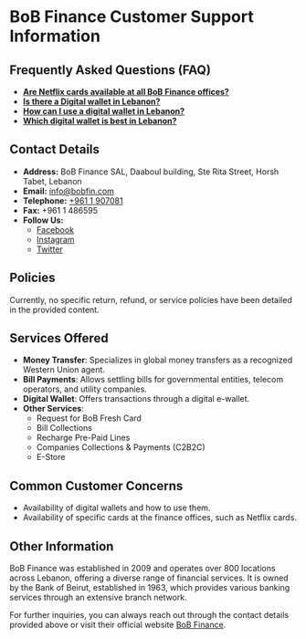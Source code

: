 # BoB Finance Customer Support Information

## Frequently Asked Questions (FAQ)
- **[Are Netflix cards available at all BoB Finance offices?](https://www.bob-finance.com/Inside/FAQ/792817dd-5d5f-4703-8b16-632f355c716c)**
- **[Is there a Digital wallet in Lebanon?](https://www.bob-finance.com/Inside/FAQ/63ea8c52-01c5-4925-a72f-2f3baa6dd372)**
- **[How can I use a digital wallet in Lebanon?](https://www.bob-finance.com/Inside/FAQ/4c8c4a9c-bfb4-4585-98c1-c4cc29380a88)**
- **[Which digital wallet is best in Lebanon?](https://www.bob-finance.com/Inside/FAQ/931816f9-05d4-4c2b-acdf-76abef14b05f)**

## Contact Details
- **Address:** BoB Finance SAL, Daaboul building, Ste Rita Street, Horsh Tabet, Lebanon
- **Email:** [info@bobfin.com](mailto:info@bobfin.com)
- **Telephone:** [+961 1 907081](tel:+9611907081)
- **Fax:** +961 1 486595
- **Follow Us:**
  - [Facebook](https://www.facebook.com/BobFinanceSal)
  - [Instagram](https://www.instagram.com/BoB_Finance)
  - [Twitter](https://twitter.com/BoBFinance2)

## Policies
Currently, no specific return, refund, or service policies have been detailed in the provided content.

## Services Offered
- **Money Transfer**: Specializes in global money transfers as a recognized Western Union agent.
- **Bill Payments**: Allows settling bills for governmental entities, telecom operators, and utility companies.
- **Digital Wallet**: Offers transactions through a digital e-wallet.
- **Other Services**:
  - Request for BoB Fresh Card
  - Bill Collections
  - Recharge Pre-Paid Lines
  - Companies Collections & Payments (C2B2C)
  - E-Store

## Common Customer Concerns
- Availability of digital wallets and how to use them.
- Availability of specific cards at the finance offices, such as Netflix cards.

## Other Information
BoB Finance was established in 2009 and operates over 800 locations across Lebanon, offering a diverse range of financial services. It is owned by the Bank of Beirut, established in 1963, which provides various banking services through an extensive branch network.

For further inquiries, you can always reach out through the contact details provided above or visit their official website [BoB Finance](https://www.bob-finance.com/).